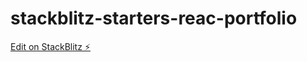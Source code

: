 # stackblitz-starters-reac-portfolio

[Edit on StackBlitz ⚡️](https://stackblitz.com/edit/stackblitz-starters-1hw1hn)